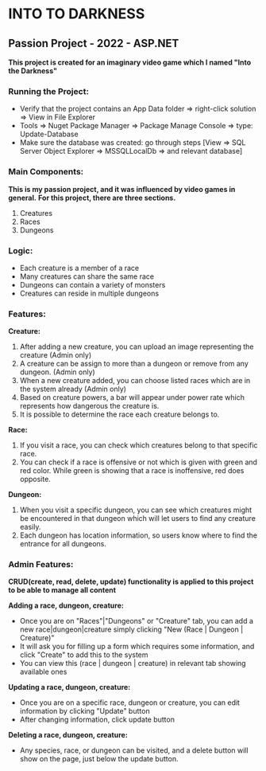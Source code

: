 # INTO TO DARKNESS
## Passion Project - 2022 - ASP.NET

**This project is created for an imaginary video game which I named "Into the Darkness"**

### Running the Project:
- Verify that the project contains an App Data folder => right-click solution => View in File Explorer
- Tools => Nuget Package Manager => Package Manage Console => type: Update-Database
- Make sure the database was created: go through steps [View => SQL Server Object Explorer => MSSQLLocalDb => and relevant database]

### Main Components:
**This is my passion project, and it was influenced by video games in general.**
**For this project, there are three sections.**
1. Creatures
2. Races
3. Dungeons

### Logic:
- Each creature is a member of a race
- Many creatures can share the same race
- Dungeons can contain a variety of monsters
- Creatures can reside in multiple dungeons

### Features:
**Creature:**
1. After adding a new creature, you can upload an image representing the creature (Admin only)
2. A creature can be assign to more than a dungeon or remove from any dungeon. (Admin only)
3. When a new creature added, you can choose listed races which are in the system already (Admin only)
3. Based on creature powers, a bar will appear under power rate which represents how dangerous the creature is.
4. It is possible to determine the race each creature belongs to.

**Race:**
1. If you visit a race, you can check which creatures belong to that specific race.
2. You can check if a race is offensive or not which is given with green and red color. While green is showing that a race is inoffensive, red does opposite.

**Dungeon:**
1. When you visit a specific dungeon, you can see which creatures might be encountered in that dungeon which will let users to find any creature easily.
2. Each dungeon has location information, so users know where to find the entrance for all dungeons.

### Admin Features:
**CRUD(create, read, delete, update) functionality is applied to this project to be able to manage all content**

**Adding a race, dungeon, creature:**
- Once you are on "Races"|"Dungeons" or "Creature" tab, you can add a new race|dungeon|creature simply clicking "New (Race | Dungeon | Creature)"
- It will ask you for filling up a form which requires some information, and click "Create" to add this to the system
- You can view this (race | dungeon | creature) in relevant tab showing available ones

**Updating a race, dungeon, creature:**
- Once you are on a specific race, dungeon or creature, you can edit information by clicking "Update" button 
- After changing information, click update button

**Deleting a race, dungeon, creature:**
- Any species, race, or dungeon can be visited, and a delete button will show on the page, just below the update button.



